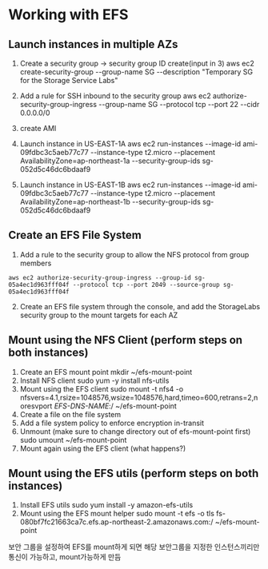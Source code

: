 
# Working with EFS

## Launch instances in multiple AZs
1. Create a security group -> security group ID create(input in 3)
aws ec2 create-security-group --group-name SG --description "Temporary SG for the Storage Service Labs"

2. Add a rule for SSH inbound to the security group
aws ec2 authorize-security-group-ingress --group-name SG --protocol tcp --port 22 --cidr 0.0.0.0/0

4. create AMI

5. Launch instance in US-EAST-1A
aws ec2 run-instances --image-id ami-09fdbc3c5aeb77c77 --instance-type t2.micro --placement AvailabilityZone=ap-northeast-1a --security-group-ids sg-052d5c46dc6bdaaf9

4. Launch instance in US-EAST-1B
aws ec2 run-instances --image-id ami-09fdbc3c5aeb77c77 --instance-type t2.micro --placement AvailabilityZone=ap-northeast-1b --security-group-ids sg-052d5c46dc6bdaaf9

## Create an EFS File System

1. Add a rule to the security group to allow the NFS protocol from group members

```
aws ec2 authorize-security-group-ingress --group-id sg-05a4ec1d963fff04f --protocol tcp --port 2049 --source-group sg-05a4ec1d963fff04f
```

2. Create an EFS file system through the console, and add the StorageLabs security group to the mount targets for each AZ

## Mount using the NFS Client (perform steps on both instances)
1. Create an EFS mount point
mkdir ~/efs-mount-point
2. Install NFS client
sudo yum -y install nfs-utils
3. Mount using the EFS client
	sudo mount -t nfs4 -o nfsvers=4.1,rsize=1048576,wsize=1048576,hard,timeo=600,retrans=2,noresvport _EFS-DNS-NAME_:/ ~/efs-mount-point
4. Create a file on the file system
5. Add a file system policy to enforce encryption in-transit
6. Unmount (make sure to change directory out of efs-mount-point first)
	sudo umount ~/efs-mount-point
7. Mount again using the EFS client (what happens?)

## Mount using the EFS utils (perform steps on both instances)
1. Install EFS utils
sudo yum install -y amazon-efs-utils
2. Mount using the EFS mount helper
sudo mount -t efs -o tls fs-080bf7fc21663ca7c.efs.ap-northeast-2.amazonaws.com:/ ~/efs-mount-point

보안 그룹을 설정하여 EFS를 mount하게 되면 해당 보안그룹을 지정한 인스턴스끼리만 통신이 가능하고, mount가능하게 만듬